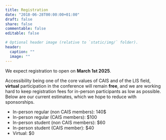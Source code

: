 ```yaml
---
title: Registration
date: "2018-06-28T00:00:00+01:00"
draft: false
share: false
commentable: false
editable: false

# Optional header image (relative to `static/img/` folder).
header:
  caption: ""
  image: ""
---
```


We expect registration to open on <strong>March 1st 2025</strong>.

Accessibility being one of the core values of CAIS and of the LIS field, <strong>virtual</strong> participation in the conference will remain <strong>free</strong>, and we are working hard to keep registration fees for in-person participants as low as possible. Below are our current estimates, which we hope to reduce with sponsorships.

- In-person regular (non CAIS members): 140$
- In-person regular (CAIS members): $100
- In-person student (non CAIS members): $60
- In-person student (CAIS member): $40
- Virtual: $0
